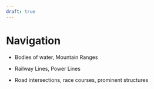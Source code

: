 ```yaml
---
draft: true
---
```


# Navigation

- Bodies of water, Mountain Ranges

- Railway Lines, Power Lines

- Road intersections, race courses, prominent structures